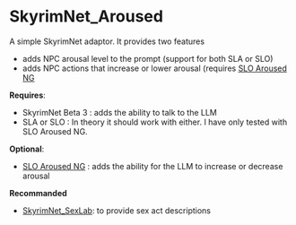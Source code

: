 # SkyrimNet_Aroused

A simple SkyrimNet adaptor.  It provides two features
- adds NPC arousal level to the prompt (support for both SLA or SLO)
- adds NPC actions that increase or lower arousal (requires [SLO Aroused NG](https://www.nexusmods.com/skyrimspecialedition/mods/151502)

**Requires**:
- SkyrimNet Beta 3 : adds the ability to talk to the LLM 
- SLA or SLO : In theory it should work with either. I have only tested with SLO Aroused NG.

**Optional**:
- [SLO Aroused NG](https://www.nexusmods.com/skyrimspecialedition/mods/151502) : adds the ability for the LLM to increase or decrease arousal

**Recommanded**
- [SkyrimNet_SexLab](https://github.com/GoodProvider/SkyrimNet_SexLab): to provide sex act descriptions 
